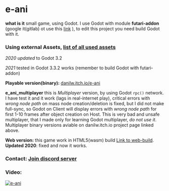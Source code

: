 # e-ani

**what is it** small game, using Godot. I use Godot with module **futari-addon** (google it(gitlab) ot use this [link](https://gitlab.com/polymorphcool/futari-addon) ), to edit this project you need build Godot with it.

### Using external Assets, [list of all used assets](https://github.com/danilw/e-ani/blob/master/USED_ASSETS_LINKS.md)

*2020 updated* to Godot 3.2

*2021* tested in Godot 3.3.2 works (remember to build Godot with futari-addon)

**Playable version(binary):** [danilw.itch.io/e-ani](https://danilw.itch.io/e-ani)

**e_ani_multiplayer** this is *Multiplayer* version, by using Godot `rpc()` network. I have test it and it work (lags in real-internet play), critical errors with *wrong node path* on mass node creation/deletion is fixed, but I did not make full-sync, so Godot on Client will display errors with *wrong node path* for first 1-10 frames after object creation on Host. This is very bad and unsafe multiplayer, that I made only for learning Godot multiplayer, *do not use it*. Multiplayer binary versions aviable on danilw.itch.io project page linked above.

**Web version:** this game work in HTML5(wasm) build [Link to web-build](https://danilw.itch.io/e-ani-webgl?password=doit). **Updated 2020**: fixed and now it works.

### Contact: [**Join discord server**](https://discord.gg/JKyqWgt)

### Video:

[![e-ani](https://danilw.github.io/godot-utils-and-other/yt_e-ani.png)](https://youtu.be/0jKyTBFrpjU)
